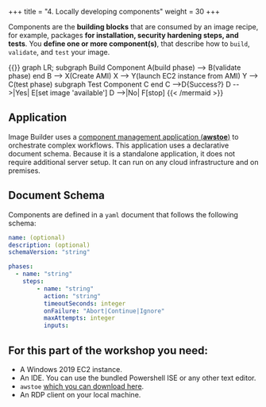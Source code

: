 +++
title = "4. Locally developing components"
weight = 30
+++

Components are the **building blocks** that are consumed by an image recipe, for example, packages **for installation, security hardening steps, and tests**. You **define one or more component(s)**, that describe how to `build`, `validate`, and `test` your image.

{{<mermaid align="left">}}
graph LR;
subgraph Build Component
A(build phase) --> B(validate phase)
end
B --> X(Create AMI)
X --> Y(launch EC2 instance from AMI)
Y --> C(test phase)
subgraph Test Component
C
end
C -->D{Success?}
D -->|Yes| E[set image 'available']
D -->|No| F[stop]
{{< /mermaid >}}

## Application

Image Builder uses a [component management application (**awstoe**)](https://docs.aws.amazon.com/imagebuilder/latest/userguide/image-builder-component-manager.html) to orchestrate complex workflows. This application uses a declarative document schema. Because it is a standalone application, it does not require additional server setup. It can run on any cloud infrastructure and on premises. 

## Document Schema

Components are defined in a `yaml` document that follows the following schema:

```yaml
name: (optional)
description: (optional)
schemaVersion: "string"

phases:
  - name: "string"
    steps:
        - name: "string"
          action: "string"
          timeoutSeconds: integer
          onFailure: "Abort|Continue|Ignore"
          maxAttempts: integer
          inputs:
```

## For this part of the workshop you need:

- A Windows 2019 EC2 instance.
- An IDE. You can use the bundled Powershell ISE or any other text editor.
- `awstoe` [which you can download here](https://docs.aws.amazon.com/imagebuilder/latest/userguide/toe-component-manager.html#toe-downloads).
- An RDP client on your local machine.
